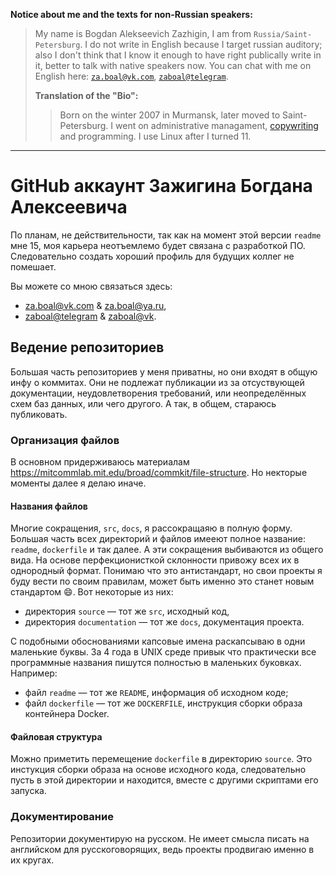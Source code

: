 <!-- Текст для иностранцев, так как сайт GitHub международен, но все остальные тексты на русском -->
**Notice about me and the texts for non-Russian speakers:**

> My name is Bogdan Alekseevich Zazhigin, I am from `Russia/Saint-Petersburg`. I do not write in English because I target russian auditory; also I don't think that I know it enough to have right publically write in it, better to talk with native speakers now. You can chat with me on English here: [`za.boal@vk.com`](mailto://za.boal@vk.com), [`zaboal@telegram`](https://t.me/zaboal).
>
> **Translation of the "Bio":**
> > Born on the winter 2007 in Murmansk, later moved to Saint-Petersburg. I went on administrative managament, [copywriting](https://en.wikipedia.org/wiki/Copywriting) and programming. I use Linux after I turned 11.

---


# GitHub аккаунт Зажигина Богдана Алексеевича

По планам, не действительности, так как на момент этой версии `readme` мне 15, моя карьера неотъемлемо будет связана с разработкой ПО. Следовательно создать хороший профиль для будущих коллег не помешает.

Вы можете со мною связаться здесь:

- [za.boal@vk.com](mailto://za.boal@vk.com) & [za.boal@ya.ru](mailto://za.boal@ya.ru),
- [zaboal@telegram](tg://resolve?domain=zaboal) & [zaboal@vk](https://vk.com/zaboal).


## Ведение репозиториев

Большая часть репозиториев у меня приватны, но они входят в общую инфу о коммитах. Они не подлежат публикации из за отсуствующей документации, неудовлетворения требований, или неопределённых схем баз данных, или чего другого. А так, в общем, стараюсь публиковать.


### Организация файлов

В основном придерживаюсь материалам https://mitcommlab.mit.edu/broad/commkit/file-structure. Но некторые моменты далее я делаю иначе.


#### Названия файлов

Многие сокращения, `src`, `docs`, я рассокращаяю в полную форму. Большая часть всех директорий и файлов имееют полное название: `readme`, `dockerfile` и так далее. А эти сокращения выбиваются из общего вида. На основе перфекционисткой склонности привожу всех их в однородный формат. Понимаю что это антистандарт, но свои проекты я буду вести по своим правилам, может быть именно это станет новым стандартом 😄. Вот некоторые из них:

- директория `source` — тот же `src`, исходный код,
- директория `documentation` — тот же `docs`, документация проекта.

С подобными обоснованиями капсовые имена раскапсываю в одни маленькие буквы. За 4 года в UNIX среде привык что практически все программные названия пишутся полностью в маленьких буковках. Например:

- файл `readme` — тот же `README`, информация об исходном коде;
- файл `dockerfile` — тот же `DOCKERFILE`, инструкция сборки образа контейнера Docker.


#### Файловая структура

Можно приметить перемещение `dockerfile` в директорию `source`. Это инстукция сборки образа на основе исходного кода, следовательно пусть в этой директории и находится, вместе с другими скриптами его запуска.

### Документирование

Репозитории документирую на русском. Не имеет смысла писать на английском для русскоговорящих, ведь проекты продвигаю именно в их кругах.